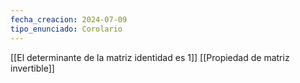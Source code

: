 ```yaml
---
fecha_creacion: 2024-07-09
tipo_enunciado: Corolario
---
```

[[El determinante de la matriz identidad es 1]]
[[Propiedad de matriz invertible]]